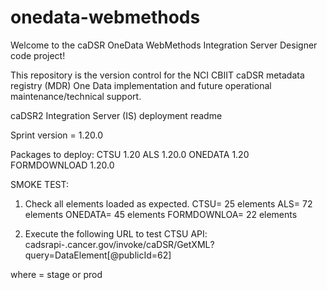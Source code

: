 # onedata-webmethods
Welcome to the caDSR OneData WebMethods Integration Server Designer code project!

This repository is the version control for the NCI CBIIT caDSR metadata registry (MDR) One Data implementation and future operational maintenance/technical support.

caDSR2 Integration Server (IS) deployment readme

Sprint version = 1.20.0

Packages to deploy:
CTSU 1.20 
ALS 1.20.0
ONEDATA 1.20
FORMDOWNLOAD 1.20.0

SMOKE TEST:
1) Check all elements loaded as expected.
CTSU= 25 elements
ALS= 72 elements
ONEDATA= 45 elements
FORMDOWNLOA= 22 elements

2) Execute the following URL to test CTSU API: cadsrapi-<tier>.cancer.gov/invoke/caDSR/GetXML?query=DataElement[@publicId=62]

where <tier>= stage or prod
